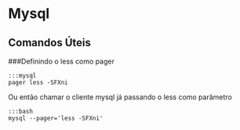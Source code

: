 Mysql
=====

Comandos Úteis
--------------

###Definindo o less como pager

    :::mysql
    pager less -SFXni

Ou então chamar o cliente mysql já passando o less como parâmetro

    :::bash
    mysql --pager='less -SFXni'
